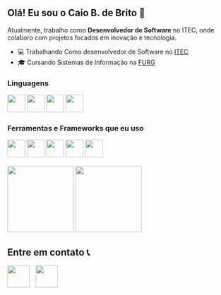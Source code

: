 ## Olá! Eu sou o Caio B. de Brito 👋

Atualmente, trabalho como **Desenvolvedor de Software** no ITEC, onde colaboro com projetos focados em inovação e tecnologia.
<ul>
  <li>
  💻 Trabalhando Como desenvolvedor de Software no <a href="https://itecfurg.org/" target="_blank">ITEC</a>
  </li>
  <li>
  🎓 Cursando Sistemas de Informação na <a href="https://www.furg.br/" target="_blank">FURG</a>
  </li>
</ul>


### Linguagens
<div>  
  <img height="40px" src="https://img.shields.io/badge/Python-3776AB?style=for-the-badge&logo=python&logoColor=white"></img>
  <img height="40px" src="https://img.shields.io/badge/JavaScript-F7DF1E?style=for-the-badge&logo=javascript&logoColor=black"></img>
  <img height="40px" src="https://img.shields.io/badge/HTML5-E34F26?style=for-the-badge&logo=html5&logoColor=white"></img>
  <img height="40px" src="https://img.shields.io/badge/CSS3-1572B6?style=for-the-badge&logo=css3&logoColor=white"></img>
</div>

### Ferramentas e Frameworks que eu uso
<div>  
  <img height="40px" src="https://img.shields.io/badge/React-20232A?style=for-the-badge&logo=react&logoColor=61DAFB"></img>
  <img height="40px" src="https://img.shields.io/badge/Node.js-43853D?style=for-the-badge&logo=node.js&logoColor=white"></img>
  <img height="40px" src="https://img.shields.io/badge/Tailwind_CSS-38B2AC?style=for-the-badge&logo=tailwind-css&logoColor=white"></img>
  <img height="40px" src="https://img.shields.io/badge/Flutter-02569B?style=for-the-badge&logo=flutter&logoColor=white"></img>
  <img height="40px" src="https://img.shields.io/badge/MySQL-00000F?style=for-the-badge&logo=mysql&logoColor=white"></img>
</div>

</br>

<div>
  <img height="150px" src="https://github-readme-stats.vercel.app/api?username=caiobrito-dev&theme=tokyonight&show_icons=true&hide_border=false&count_private=true"></img>
  <img height="150px" src="https://github-readme-stats.vercel.app/api/top-langs/?username=caiobrito-dev&theme=tokyonight&show_icons=true&hide_border=false&layout=compact"></img>
</div>

## Entre em contato 📞
<div style="display: inline_block">
  <a href="https://www.instagram.com/caio_b2005/"><img height="50px" src="https://github.com/user-attachments/assets/28148011-7261-4abd-b383-9b5d712d72e3"></img></a>
  <a href="https://www.linkedin.com/in/caio-barcelos-de-brito-3150732a4/"><img height="50px" style="margin-left: 10px" src="https://github.com/user-attachments/assets/c99f8988-06c9-423f-9e48-cb2762a53359"></img></a>
</div>

